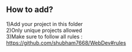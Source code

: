 ## How to add?

1)Add your project in this folder   
2)Only unique projects allowed  
3)Make sure to follow all rules : https://github.com/shubham7668/WebDev#rules
